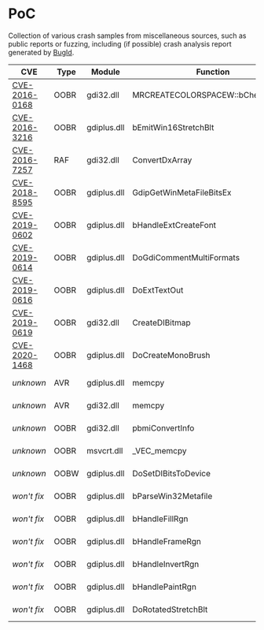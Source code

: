 # PoC

Collection of various crash samples from miscellaneous sources, such as public reports or fuzzing, including (if possible) crash analysis report generated by [BugId](https://github.com/SkyLined/BugId).

| CVE           | Type | Module      | Function                          | Download       |
|---------------|------|-------------|-----------------------------------|----------------|
| [CVE-2016-0168](https://docs.microsoft.com/en-us/security-updates/securitybulletins/2016/ms16-055) | OOBR | gdi32.dll   | MRCREATECOLORSPACEW::bCheckRecord | <a href="OOBR[0x1F4]+0x1E0 a56.798 @ gdi32.dll!MRCREATECOLORSPACEW.bCheckRecord.emf">File</a> \| <a href="OOBR[0x1F4]+0x1E0 a56.798 @ gdi32.dll!MRCREATECOLORSPACEW.bCheckRecord.html">Report</a>
| [CVE-2016-3216](https://msrc.microsoft.com/update-guide/en-US/vulnerability/CVE-2016-3216) | OOBR | gdiplus.dll | bEmitWin16StretchBlt              | <a href="OOBR[0x20C]+4 895.d2f @ gdiplus.dll!bEmitWin16StretchBlt.emf">File</a> \| <a href="OOBR[0x20C]+4 895.d2f @ gdiplus.dll!bEmitWin16StretchBlt.html">Report</a>
| [CVE-2016-7257](https://msrc.microsoft.com/update-guide/en-US/vulnerability/CVE-2016-7257) | RAF | gdi32.dll | ConvertDxArray              | <a href="RAF[0x104]@0 a89.bf8 @ gdi32.dll!ConvertDxArray.emf">File</a> \| <a href="RAF[0x104]@0 a89.bf8 @ gdi32.dll!ConvertDxArray.html">Report</a>
| [CVE-2018-8595](https://msrc.microsoft.com/update-guide/en-US/vulnerability/CVE-2018-8595) | OOBR | gdiplus.dll | GdipGetWinMetaFileBitsEx          | <a href="OOBR[0x84]+4 3f4.c6a @ gdiplus.dll!GdipGetWinMetaFileBitsEx.emf">File</a> \| <a href="OOBR[0x84]+4 3f4.c6a @ gdiplus.dll!GdipGetWinMetaFileBitsEx.html">Report</a>
| [CVE-2019-0602](https://msrc.microsoft.com/update-guide/en-us/vulnerability/CVE-2019-0602) | OOBR | gdiplus.dll | bHandleExtCreateFont              | <a href="OOBR[0x1F4]+4 77e.699 @ gdiplus.dll!bHandleExtCreateFont.emf">File</a> \| <a href="OOBR[0x1F4]+4 77e.699 @ gdiplus.dll!bHandleExtCreateFont.html">Report</a>
| [CVE-2019-0614](https://msrc.microsoft.com/update-guide/en-us/vulnerability/CVE-2019-0614) | OOBR | gdiplus.dll | DoGdiCommentMultiFormats          | <a href="OOBR[0xED0]+0xC 3a8.13d @ gdiplus.dll!DoGdiCommentMultiFormats.emf">File</a> \| <a href="OOBR[0xED0]+0xC 3a8.13d @ gdiplus.dll!DoGdiCommentMultiFormats.html">Report</a>
| [CVE-2019-0616](https://msrc.microsoft.com/update-guide/en-us/vulnerability/CVE-2019-0616) | OOBR | gdiplus.dll | DoExtTextOut                      | <a href="OOBR[0x100]+0 552.f99 @ gdiplus.dll!DoExtTextOut.emf">File</a> \| <a href="OOBR[0x100]+0 552.f99 @ gdiplus.dll!DoExtTextOut.html">Report</a>
| [CVE-2019-0619](https://msrc.microsoft.com/update-guide/en-us/vulnerability/CVE-2019-0619) | OOBR | gdi32.dll   | CreateDIBitmap                    | <a href="OOBR[0x28]+0xFFE 9ce.d2f @ gdi32.dll!CreateDIBitmap.emf">File</a> \| <a href="OOBR[0x28]+0xFFE 9ce.d2f @ gdi32.dll!CreateDIBitmap.html">Report</a>
| [CVE-2020-1468](https://msrc.microsoft.com/update-guide/en-us/vulnerability/CVE-2020-1468) | OOBR | gdiplus.dll | DoCreateMonoBrush                 | <a href="OOBR[0xA0]+0 5c1.419 @ gdiplus.dll!DoCreateMonoBrush.emf">File</a> \| <a href="OOBR[0xA0]+0 5c1.419 @ gdiplus.dll!DoCreateMonoBrush.html">Report</a>
| *unknown*      | AVR  | gdiplus.dll | memcpy                            | <a href="AVR.Reserved[0x1000]@0xFFC 72d.895 @ gdiplus.dll!memcpy.emf">File</a> \| <a href="AVR.Reserved[0x1000]@0xFFC 72d.895 @ gdiplus.dll!memcpy.html">Report</a>
| *unknown*      | AVR  | gdi32.dll   | memcpy                            | <a href="AVR.Reserved[0x1000]@0xFFD 72d.9ce @ gdi32.dll!memcpy.emf">File</a> \| <a href="AVR.Reserved[0x1000]@0xFFD 72d.9ce @ gdi32.dll!memcpy.html">Report</a>
| *unknown*      | OOBR | gdi32.dll   | pbmiConvertInfo                   | <a href="OOBR[0xF8]+0 289.e06 @ gdi32.dll!pbmiConvertInfo.emf">File</a> \| <a href="OOBR[0xF8]+0 289.e06 @ gdi32.dll!pbmiConvertInfo.html">Report</a>
| *unknown*      | OOBR | msvcrt.dll  | _VEC_memcpy                       | <a href="OOBR[0x28]+0 7c8.7c8 @ msvcrt.dll!_VEC_memcpy.emf">File</a> \| <a href="OOBR[0x28]+0 7c8.7c8 @ msvcrt.dll!_VEC_memcpy.html">Report</a>
| *unknown*      | OOBW | gdiplus.dll | DoSetDIBitsToDevice               | <a href="OOBW[1]+7 8bb.46b @ gdiplus.dll!DoSetDIBitsToDevice.emf">File</a> \| <a href="OOBW[1]+7 8bb.46b @ gdiplus.dll!DoSetDIBitsToDevice.html">Report</a>
| *won't fix*    | OOBR | gdiplus.dll | bParseWin32Metafile               | <a href="OOBR[0x28]+0 699.0e9 @ gdiplus.dll!bParseWin32Metafile.emf">File</a> \| <a href="OOBR[0x28]+0 699.0e9 @ gdiplus.dll!bParseWin32Metafile.html">Report</a>
| *won't fix*    | OOBR | gdiplus.dll | bHandleFillRgn                    | <a href="OOBR[0x98]+0 853.699 @ gdiplus.dll!bHandleFillRgn.emf">File</a> \| <a href="OOBR[0x98]+0 853.699 @ gdiplus.dll!bHandleFillRgn.html">Report</a>
| *won't fix*    | OOBR | gdiplus.dll | bHandleFrameRgn                   | <a href="OOBR[0xA0]+0 3cd.699 @ gdiplus.dll!bHandleFrameRgn.emf">File</a> \| <a href="OOBR[0xA0]+0 3cd.699 @ gdiplus.dll!bHandleFrameRgn.html">Report</a>
| *won't fix*    | OOBR | gdiplus.dll | bHandleInvertRgn                  | <a href="OOBR[0x90]+4 009.699 @ gdiplus.dll!bHandleInvertRgn.emf">File</a> \| <a href="OOBR[0x90]+4 009.699 @ gdiplus.dll!bHandleInvertRgn.html">Report</a>
| *won't fix*    | OOBR | gdiplus.dll | bHandlePaintRgn                   | <a href="OOBR[0xF8]+8 2b1.699 @ gdiplus.dll!bHandlePaintRgn.emf">File</a> \| <a href="OOBR[0xF8]+8 2b1.699 @ gdiplus.dll!bHandlePaintRgn.html">Report</a>
| *won't fix*    | OOBR | gdiplus.dll | DoRotatedStretchBlt               | <a href="OOBR[0x28]+0 c31.d2f @ gdiplus.dll!DoRotatedStretchBlt.emf">File</a> \| <a href="OOBR[0x28]+0 c31.d2f @ gdiplus.dll!DoRotatedStretchBlt.html">Report</a>
